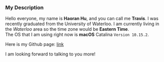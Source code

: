 ### My Description

Hello everyone, my name is **Haoran Hu**, and you can call me **Travis**. I was recently graduated from the University of Waterloo.
I am currently living in the _Waterloo_ area so the time zone would be **Eastern Time**.  
The OS that I am using right now is **macOS** Catalina `Version 10.15.2`.   

Here is my Github page: [link](https://github.com/Haoran-Hu)  

I am looking forward to talking to you more!
